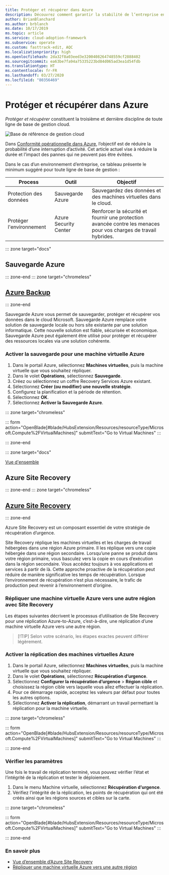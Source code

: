 ```yaml
---
title: Protéger et récupérer dans Azure
description: Découvrez comment garantir la stabilité de l’entreprise en réduisant le délai de reprise et la probabilité d’une interruption de l’activité.
author: BrianBlanchard
ms.author: brblanch
ms.date: 10/17/2019
ms.topic: article
ms.service: cloud-adoption-framework
ms.subservice: operate
ms.custom: fasttrack-edit, AQC
ms.localizationpriority: high
ms.openlocfilehash: 2da32f8a03eed3e3200408264748559cf2888402
ms.sourcegitcommit: ea63be7fa94a75335223bd84d065ad3ea1d54fdb
ms.translationtype: HT
ms.contentlocale: fr-FR
ms.lasthandoff: 03/27/2020
ms.locfileid: "80356469"
---
```

<!-- cSpell:ignore siterecovery -->

# <a name="protect-and-recover-in-azure"></a>Protéger et récupérer dans Azure

_Protéger et récupérer_ constituent la troisième et dernière discipline de toute ligne de base de gestion cloud.

![Base de référence de gestion cloud](../../_images/manage/management-baseline.png)

Dans [Conformité opérationnelle dans Azure](./operational-compliance.md), l’objectif est de réduire la probabilité d’une interruption d’activité. Cet article actuel vise à réduire la durée et l’impact des pannes qui ne peuvent pas être évitées.

Dans le cas d’un environnement d’entreprise, ce tableau présente le minimum suggéré pour toute ligne de base de gestion :

|Process  |Outil  |Objectif  |
|---------|---------|---------|
|Protection des données|Sauvegarde Azure|Sauvegardez des données et des machines virtuelles dans le cloud.|
|Protéger l'environnement|Azure Security Center|Renforcer la sécurité et fournir une protection avancée contre les menaces pour vos charges de travail hybrides.|

::: zone target="docs"

## <a name="azure-backup"></a>Sauvegarde Azure

::: zone-end
::: zone target="chromeless"

## <a name="azure-backup"></a>[Azure Backup](#tab/AzureBackup)

::: zone-end

Sauvegarde Azure vous permet de sauvegarder, protéger et récupérer vos données dans le cloud Microsoft. Sauvegarde Azure remplace votre solution de sauvegarde locale ou hors site existante par une solution informatique. Cette nouvelle solution est fiable, sécurisée et économique. Sauvegarde Azure peut également être utilisé pour protéger et récupérer des ressources locales via une solution cohérente.

### <a name="enable-backup-for-an-azure-vm"></a>Activer la sauvegarde pour une machine virtuelle Azure

1. Dans le portail Azure, sélectionnez **Machines virtuelles**, puis la machine virtuelle que vous souhaitez répliquer.
1. Dans le volet **Opérations**, sélectionnez **Sauvegarde**.
1. Créez ou sélectionnez un coffre Recovery Services Azure existant.
1. Sélectionnez **Créer (ou modifier) une nouvelle stratégie**.
1. Configurez la planification et la période de rétention.
1. Sélectionnez **OK**.
1. Sélectionnez **Activer la Sauvegarde Azure**.

::: zone target="chromeless"

::: form action="OpenBlade[#blade/HubsExtension/Resources/resourceType/Microsoft.Compute%2FVirtualMachines]" submitText="Go to Virtual Machines" :::

::: zone-end

::: zone target="docs"

[Vue d'ensemble](https://docs.microsoft.com/azure/backup/backup-introduction-to-azure-backup)

## <a name="azure-site-recovery"></a>Azure Site Recovery

::: zone-end
::: zone target="chromeless"

## <a name="azure-site-recovery"></a>[Azure Site Recovery](#tab/siterecovery)

::: zone-end

Azure Site Recovery est un composant essentiel de votre stratégie de récupération d’urgence.

Site Recovery réplique les machines virtuelles et les charges de travail hébergées dans une région Azure primaire. Il les réplique vers une copie hébergée dans une région secondaire. Lorsqu’une panne se produit dans votre région primaire, vous basculez vers la copie en cours d’exécution dans la région secondaire. Vous accédez toujours à vos applications et services à partir de là. Cette approche proactive de la récupération peut réduire de manière significative les temps de récupération. Lorsque l’environnement de récupération n’est plus nécessaire, le trafic de production peut revenir à l’environnement d’origine.

### <a name="replicate-an-azure-vm-to-another-region-with-site-recovery"></a>Répliquer une machine virtuelle Azure vers une autre région avec Site Recovery

Les étapes suivantes décrivent le processus d’utilisation de Site Recovery pour une réplication Azure-to-Azure, c’est-à-dire, une réplication d’une machine virtuelle Azure vers une autre région.
>
> [!TIP]
> Selon votre scénario, les étapes exactes peuvent différer légèrement.
>

### <a name="enable-replication-for-the-azure-vm"></a>Activer la réplication des machines virtuelles Azure

1. Dans le portail Azure, sélectionnez **Machines virtuelles**, puis la machine virtuelle que vous souhaitez répliquer.
1. Dans le volet **Opérations**, sélectionnez **Récupération d’urgence**.
1. Sélectionnez **Configurer la récupération d’urgence** > **Région cible** et choisissez la région cible vers laquelle vous allez effectuer la réplication.
1. Pour ce démarrage rapide, acceptez les valeurs par défaut pour toutes les autres options.
1. Sélectionnez **Activer la réplication**, démarrant un travail permettant la réplication pour la machine virtuelle.

::: zone target="chromeless"

::: form action="OpenBlade[#blade/HubsExtension/Resources/resourceType/Microsoft.Compute%2FVirtualMachines]" submitText="Go to Virtual Machines" :::

::: zone-end

### <a name="verify-settings"></a>Vérifier les paramètres

Une fois le travail de réplication terminé, vous pouvez vérifier l’état et l’intégrité de la réplication et tester le déploiement.

1. Dans le menu Machine virtuelle, sélectionnez **Récupération d’urgence**.
1. Vérifiez l’intégrité de la réplication, les points de récupération qui ont été créés ainsi que les régions sources et cibles sur la carte.

::: zone target="chromeless"

::: form action="OpenBlade[#blade/HubsExtension/Resources/resourceType/Microsoft.Compute%2FVirtualMachines]" submitText="Go to Virtual Machines" :::

::: zone-end

### <a name="learn-more"></a>En savoir plus

- [Vue d’ensemble d’Azure Site Recovery](https://docs.microsoft.com/azure/site-recovery/site-recovery-overview)
- [Répliquer une machine virtuelle Azure vers une autre région](https://docs.microsoft.com/azure/site-recovery/azure-to-azure-quickstart)
